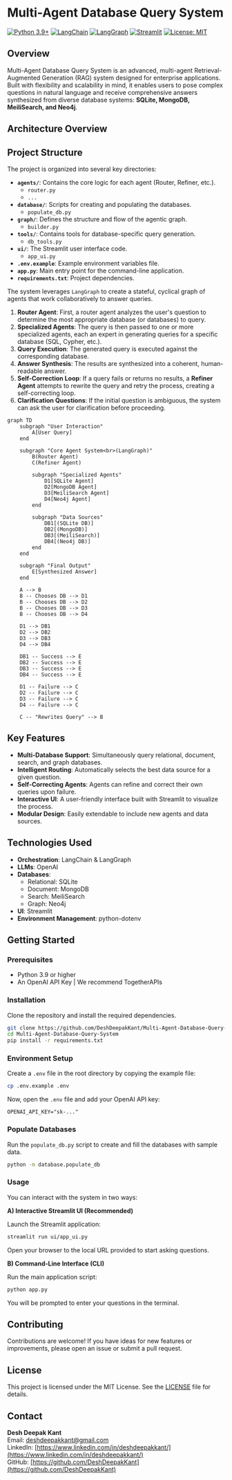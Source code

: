 # Multi-Agent Database Query System

[![Python 3.9+](https://img.shields.io/badge/Python-3.9+-blue.svg)](https://www.python.org/downloads/)
[![LangChain](https://img.shields.io/badge/LangChain-b03a2e)](https://www.langchain.com/)
[![LangGraph](https://img.shields.io/badge/LangGraph-orange)](https://github.com/langchain-ai/langgraph)
[![Streamlit](https://img.shields.io/badge/Streamlit-ff4b4b)](https://streamlit.io/)
[![License: MIT](https://img.shields.io/badge/License-MIT-yellow.svg)](https://opensource.org/licenses/MIT)

## Overview

Multi-Agent Database Query System is an advanced, multi-agent Retrieval-Augmented Generation (RAG) system designed for enterprise applications. Built with flexibility and scalability in mind, it enables users to pose complex questions in natural language and receive comprehensive answers synthesized from diverse database systems: **SQLite, MongoDB, MeiliSearch, and Neo4j**.

## Architecture Overview

## Project Structure

The project is organized into several key directories:

- **`agents/`**: Contains the core logic for each agent (Router, Refiner, etc.).
  - `router.py`
  - `...`
- **`database/`**: Scripts for creating and populating the databases.  
  - `populate_db.py`
- **`graph/`**: Defines the structure and flow of the agentic graph.
  - `builder.py`
- **`tools/`**: Contains tools for database-specific query generation.
  - `db_tools.py`
- **`ui/`**: The Streamlit user interface code.
  - `app_ui.py`
- **`.env.example`**: Example environment variables file.
- **`app.py`**: Main entry point for the command-line application.
- **`requirements.txt`**: Project dependencies.

The system leverages `LangGraph` to create a stateful, cyclical graph of agents that work collaboratively to answer queries.

1.  **Router Agent**: First, a router agent analyzes the user's question to determine the most appropriate database (or databases) to query.
2.  **Specialized Agents**: The query is then passed to one or more specialized agents, each an expert in generating queries for a specific database (SQL, Cypher, etc.).
3.  **Query Execution**: The generated query is executed against the corresponding database.
4.  **Answer Synthesis**: The results are synthesized into a coherent, human-readable answer.
5.  **Self-Correction Loop**: If a query fails or returns no results, a **Refiner Agent** attempts to rewrite the query and retry the process, creating a self-correcting loop.
6.  **Clarification Questions**: If the initial question is ambiguous, the system can ask the user for clarification before proceeding.

```mermaid
graph TD
    subgraph "User Interaction"
        A[User Query]
    end

    subgraph "Core Agent System<br>(LangGraph)"
        B(Router Agent)
        C(Refiner Agent)

        subgraph "Specialized Agents"
            D1[SQLite Agent]
            D2[MongoDB Agent]
            D3[MeiliSearch Agent]
            D4[Neo4j Agent]
        end

        subgraph "Data Sources"
            DB1[(SQLite DB)]
            DB2[(MongoDB)]
            DB3[(MeiliSearch)]
            DB4[(Neo4j DB)]
        end
    end

    subgraph "Final Output"
        E[Synthesized Answer]
    end

    A --> B
    B -- Chooses DB --> D1
    B -- Chooses DB --> D2
    B -- Chooses DB --> D3
    B -- Chooses DB --> D4

    D1 --> DB1
    D2 --> DB2
    D3 --> DB3
    D4 --> DB4

    DB1 -- Success --> E
    DB2 -- Success --> E
    DB3 -- Success --> E
    DB4 -- Success --> E

    D1 -- Failure --> C
    D2 -- Failure --> C
    D3 -- Failure --> C
    D4 -- Failure --> C

    C -- "Rewrites Query" --> B
```

## Key Features

* **Multi-Database Support**: Simultaneously query relational, document, search, and graph databases.
* **Intelligent Routing**: Automatically selects the best data source for a given question.
* **Self-Correcting Agents**: Agents can refine and correct their own queries upon failure.
* **Interactive UI**: A user-friendly interface built with Streamlit to visualize the process.
* **Modular Design**: Easily extendable to include new agents and data sources.

## Technologies Used

* **Orchestration**: LangChain & LangGraph
* **LLMs**: OpenAI
* **Databases**:
    * Relational: SQLite
    * Document: MongoDB
    * Search: MeiliSearch
    * Graph: Neo4j
* **UI**: Streamlit
* **Environment Management**: python-dotenv

## Getting Started

### Prerequisites

* Python 3.9 or higher
* An OpenAI API Key | We recommend TogetherAPIs

### Installation

Clone the repository and install the required dependencies.

```bash
git clone https://github.com/DeshDeepakKant/Multi-Agent-Database-Query-System
cd Multi-Agent-Database-Query-System
pip install -r requirements.txt
```

### Environment Setup

Create a `.env` file in the root directory by copying the example file:

```bash
cp .env.example .env
```

Now, open the `.env` file and add your OpenAI API key:

```
OPENAI_API_KEY="sk-..."
```

### Populate Databases

Run the `populate_db.py` script to create and fill the databases with sample data.

```bash
python -m database.populate_db
```

### Usage

You can interact with the system in two ways:

**A) Interactive Streamlit UI (Recommended)**

Launch the Streamlit application:

```bash
streamlit run ui/app_ui.py
```

Open your browser to the local URL provided to start asking questions.

**B) Command-Line Interface (CLI)**

Run the main application script:

```bash
python app.py
```

You will be prompted to enter your questions in the terminal.



## Contributing

Contributions are welcome! If you have ideas for new features or improvements, please open an issue or submit a pull request.

## License

This project is licensed under the MIT License. See the [LICENSE](LICENSE) file for details.

## Contact

**Desh Deepak Kant**  
Email: [deshdeepakkant@gmail.com](mailto:deshdeepakkant@gmail.com)  
LinkedIn: [https://www.linkedin.com/in/deshdeepakkant/](https://www.linkedin.com/in/deshdeepakkant/)  
GitHub: [https://github.com/DeshDeepakKant](https://github.com/DeshDeepakKant)
